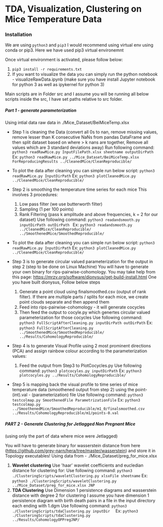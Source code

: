 # TDA, Visualization, Clustering on Mice Temperature Data

### Installation
We are using `python3` and `pip3`
I would recommend using virtual env using conda or pip3. Here we have used pip3 virtual environemnt

Once virtual environment is activated, please follow below:
1. `pip3 install -r requirements.txt`
2. If you want to visualize the data you can simply run the python notebook - visualizeRawData.ipynb (make sure you have install Jupyter notebook for python 3 as well as ipykernel for python 3)

Main scripts are in Folder src and I assume you will be running all below scripts inside the src, I have set paths relative to src folder.

##### Part 1 - generate parameterization
Using intial data raw data in ./Mice_Dataset/BeiMiceTemp.xlsx
* Step 1 is cleaning the Data 
    (convert all 0s to nan, remove missing values, remove lesser than K consecutive NaNs from pandas DataFrame and then split dataset based on where > k nans are together, Remove all values which are 3 standard deviations away)
    Run following command:
    `python3 readRawMice.py InputFilePath.xlsx sheetname outputDirPath`
    Ex: `python3 readRawMice.py ../Mice_Dataset/BeiMiceTemp.xlsx ForReproducingResults ../CleanedMice/CleanReproducible/`

* To plot the data after cleaning you can simple run below script:
    `python3 readRawMice.py InputDirPath`
    Ex: `python3 plotCleanedMice.py ../CleanedMice/CleanReproducible/ `

* Step 2 is smoothing the temperature time series for each mice
   This involves 3 procedures:
   1. Low pass filter (we use butterworth filter)
   2. Sampling (1 per 100 points)
   3. Rank Filtering (pass k amplitude and above frequencies, k = 2 for our dataset)
   Use following command:
   `python3 readandsmooth.py inputDirPath outDirPath `
   Ex: `python3 readandsmooth.py ../CleanedMice/CleanReproducible/ ../SmoothenedMice/SmoothedReproducible/  `

* To plot the data after cleaning you can simple run below script:
    `python3 readRawMice.py InputDirPath`
    Ex: `python3 plotCleanedMice.py ../CleanedMice/CleanReproducible/ `

* Step 3 is to generate circular valued parameterization for the output in step 2 (step to be done on Linux Machine)
You will have to generate your own binary for rips-pairwise-cohomology. You may take help from this page: https://mrzv.org/software/dionysus/get-build-install.html
One you have built dionysus, Follow below steps
    1. Generate a point cloud using finalsmoothed.csv (output of rank filter). If there are multiple parts / splits for each mice, we create point clouds separate and then append them
    2. Feed into rips-pairwise-cohomology - it will generate cocycles
    3. Then feed the output to cocyle.py which genertes circular valued parameterization for those cocycles
    Use following command:
    `python3 FullScriptAfterCleaning.py inputDirPath outDirPath`
    Ex: `python3 FullScriptAfterCleaning.py ../SmoothenedMice/SmoothedReproducible/ ../Results/CohomologyReproducible/`

* Step 4 is to generate Visual Profile using 2 most prominent directions (PCA) and assign rainbow colour according to the parameterization values:
    1. Feed the output from Step3 to PlotCocycles.py
    Use following command:
    `python3 plotcocyles.py inputDirPath`
    Ex: `python3 plotcocyles.py ../Results/CohomologyReproducible/`

* Step 5 is mapping back the visual profile to time series of mice temperature data (smoothened output from step 2)
using the point-(int).val - (parameterization) file
    Use following command:
    `python3 testcolmap.py SmoothenedFile ParametrizationFile`
    Ex: `python3 testcolmap.py ../SmoothenedMice/SmoothedReproducible/m1_0/finalsmoothed.csv ../Results/CohomologyReproducible/m1/points-0.val`

##### PART 2 - Generate Clustering for Jetlagged Non Pregnant Mice
(using only the part of data where mice were Jetlagged)

You will have to generate binary for wasserstein distance from here (https://github.com/grey-narn/hera/tree/master/wasserstein)
and store it in Topology executables!
Using data from - ./Mice_Dataset/preg_for_mice.xlsx
1. **Wavelet clustering**
Use 'haar' wavelet coefficients and eucledian distance for clustering for:
Use following command:
`python3 ./ClusteringScripts/waveletClustering.py xlsxFile sheetname`
Ex: `python3 ./ClusteringScripts/waveletClustering.py ../Mice_Dataset/preg_for_mice.xlsx JNP`
2. **TDA Clustering**
Use Dimension 1 persistence diagrams and wasserstein distance with degree 2 for clustering
I assume you have dimension 1 persistence diagram with birth death pairs in a file in the input directory each ending with 1.dgm
Use following command:
`python3 ./ClusteringScripts/tdaClustering.py inputDir  `
Ex: `python3 ./ClusteringScripts/tdaClustering.py ../Results/CohomologyOPPregJNP/  `